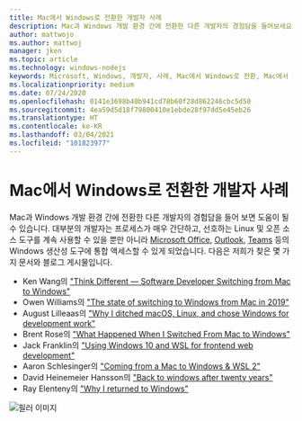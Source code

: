 ```yaml
---
title: Mac에서 Windows로 전환한 개발자 사례
description: Mac과 Windows 개발 환경 간에 전환한 다른 개발자의 경험담을 들어보세요.
author: mattwojo
ms.author: mattwoj
manager: jken
ms.topic: article
ms.technology: windows-nodejs
keywords: Microsoft, Windows, 개발자, 사례, Mac에서 Windows로 전환, Mac에서 Windows로, WSL
ms.localizationpriority: medium
ms.date: 07/24/2020
ms.openlocfilehash: 0141e3698b40b941cd78b60f28d862246cbc5d50
ms.sourcegitcommit: 4ea59d5d18f79800410e1ebde28f97dd5e45eb26
ms.translationtype: HT
ms.contentlocale: ko-KR
ms.lasthandoff: 03/04/2021
ms.locfileid: "101823977"
---
```

# <a name="stories-from-developers-who-have-switched-from-mac-to-windows"></a>Mac에서 Windows로 전환한 개발자 사례

Mac과 Windows 개발 환경 간에 전환한 다른 개발자의 경험담을 들어 보면 도움이 될 수 있습니다. 대부분의 개발자는 프로세스가 매우 간단하고, 선호하는 Linux 및 오픈 소스 도구를 계속 사용할 수 있을 뿐만 아니라 [Microsoft Office](https://www.microsoft.com/microsoft-365/products-apps-services), [Outlook](https://www.microsoft.com/microsoft-365/outlook/email-and-calendar-software-microsoft-outlook), [Teams](https://www.microsoft.com/microsoft-365/microsoft-teams/group-chat-software) 등의 Windows 생산성 도구에 통합 액세스할 수 있게 되었습니다. 다음은 저희가 찾은 몇 가지 문서와 블로그 게시물입니다.

* Ken Wang의 ["Think Different — Software Developer Switching from Mac to Windows"](https://medium.com/@kenwang_57215/software-developer-switching-from-mac-to-windows-66773d331910)
* Owen Williams의 ["The state of switching to Windows from Mac in 2019"](https://char.gd/blog/2019/the-state-of-switching-to-windows-from-mac-in-2019)
* August Lilleaas의 ["Why I ditched macOS, Linux, and chose Windows for development work"](https://augustl.com/blog/2019/choosing_windows_over_macos_linux/)
* Brent Rose의 ["What Happened When I Switched From Mac to Windows"](https://www.wired.com/story/rant-switching-from-mac-to-windows/)
* Jack Franklin의 ["Using Windows 10 and WSL for frontend web development"](https://www.jackfranklin.co.uk/blog/frontend-development-with-windows-10/)
* Aaron Schlesinger의 ["Coming from a Mac to Windows & WSL 2"](https://arschles.com/blog/coming-from-a-mac-to-windows-wsl-2/)
* David Heinemeier Hansson의 ["Back to windows after twenty years"](https://m.signalvnoise.com/back-to-windows-after-twenty-years/)
* Ray Elenteny의 ["Why I returned to Windows"](https://dzone.com/articles/why-i-returned-to-windows)


![필러 이미지](../images/flashy-office2.png)